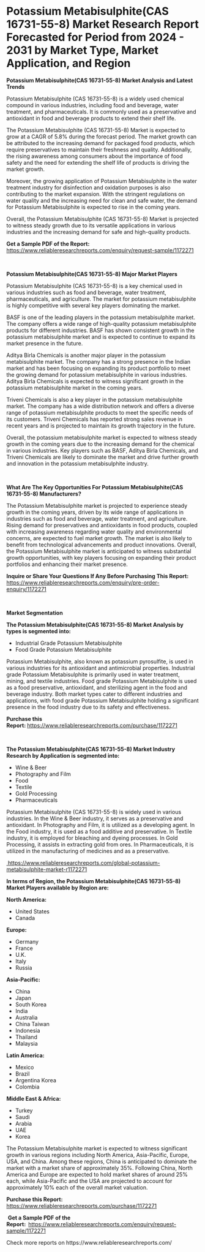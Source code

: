 <p><h1>Potassium Metabisulphite(CAS 16731-55-8) Market Research Report Forecasted for Period from 2024 -  2031 by Market Type, Market Application, and Region</h1></p><p><strong>Potassium Metabisulphite(CAS 16731-55-8) Market Analysis and Latest Trends</strong></p>
<p><p>Potassium Metabisulphite (CAS 16731-55-8) is a widely used chemical compound in various industries, including food and beverage, water treatment, and pharmaceuticals. It is commonly used as a preservative and antioxidant in food and beverage products to extend their shelf life.</p><p>The Potassium Metabisulphite (CAS 16731-55-8) Market is expected to grow at a CAGR of 5.8% during the forecast period. The market growth can be attributed to the increasing demand for packaged food products, which require preservatives to maintain their freshness and quality. Additionally, the rising awareness among consumers about the importance of food safety and the need for extending the shelf life of products is driving the market growth.</p><p>Moreover, the growing application of Potassium Metabisulphite in the water treatment industry for disinfection and oxidation purposes is also contributing to the market expansion. With the stringent regulations on water quality and the increasing need for clean and safe water, the demand for Potassium Metabisulphite is expected to rise in the coming years.</p><p>Overall, the Potassium Metabisulphite (CAS 16731-55-8) Market is projected to witness steady growth due to its versatile applications in various industries and the increasing demand for safe and high-quality products.</p></p>
<p><strong>Get a Sample PDF of the Report:&nbsp;</strong> <a href="https://www.reliableresearchreports.com/enquiry/request-sample/1172271">https://www.reliableresearchreports.com/enquiry/request-sample/1172271</a></p>
<p>&nbsp;</p>
<p><strong>Potassium Metabisulphite(CAS 16731-55-8) Major Market Players</strong></p>
<p><p>Potassium Metabisulphite (CAS 16731-55-8) is a key chemical used in various industries such as food and beverage, water treatment, pharmaceuticals, and agriculture. The market for potassium metabisulphite is highly competitive with several key players dominating the market.</p><p>BASF is one of the leading players in the potassium metabisulphite market. The company offers a wide range of high-quality potassium metabisulphite products for different industries. BASF has shown consistent growth in the potassium metabisulphite market and is expected to continue to expand its market presence in the future.</p><p>Aditya Birla Chemicals is another major player in the potassium metabisulphite market. The company has a strong presence in the Indian market and has been focusing on expanding its product portfolio to meet the growing demand for potassium metabisulphite in various industries. Aditya Birla Chemicals is expected to witness significant growth in the potassium metabisulphite market in the coming years.</p><p>Triveni Chemicals is also a key player in the potassium metabisulphite market. The company has a wide distribution network and offers a diverse range of potassium metabisulphite products to meet the specific needs of its customers. Triveni Chemicals has reported strong sales revenue in recent years and is projected to maintain its growth trajectory in the future.</p><p>Overall, the potassium metabisulphite market is expected to witness steady growth in the coming years due to the increasing demand for the chemical in various industries. Key players such as BASF, Aditya Birla Chemicals, and Triveni Chemicals are likely to dominate the market and drive further growth and innovation in the potassium metabisulphite industry.</p></p>
<p>&nbsp;</p>
<p><strong>What Are The Key Opportunities For Potassium Metabisulphite(CAS 16731-55-8) Manufacturers?</strong></p>
<p><p>The Potassium Metabisulphite market is projected to experience steady growth in the coming years, driven by its wide range of applications in industries such as food and beverage, water treatment, and agriculture. Rising demand for preservatives and antioxidants in food products, coupled with increasing awareness regarding water quality and environmental concerns, are expected to fuel market growth. The market is also likely to benefit from technological advancements and product innovations. Overall, the Potassium Metabisulphite market is anticipated to witness substantial growth opportunities, with key players focusing on expanding their product portfolios and enhancing their market presence.</p></p>
<p><strong>Inquire or Share Your Questions If Any Before Purchasing This Report:</strong> <a href="https://www.reliableresearchreports.com/enquiry/pre-order-enquiry/1172271">https://www.reliableresearchreports.com/enquiry/pre-order-enquiry/1172271</a></p>
<p>&nbsp;</p>
<p><strong>Market Segmentation</strong></p>
<p><strong>The Potassium Metabisulphite(CAS 16731-55-8) Market Analysis by types is segmented into:</strong></p>
<p><ul><li>Industrial Grade Potassium Metabisulphite</li><li>Food Grade Potassium Metabisulphite</li></ul></p>
<p><p>Potassium Metabisulphite, also known as potassium pyrosulfite, is used in various industries for its antioxidant and antimicrobial properties. Industrial grade Potassium Metabisulphite is primarily used in water treatment, mining, and textile industries. Food grade Potassium Metabisulphite is used as a food preservative, antioxidant, and sterilizing agent in the food and beverage industry. Both market types cater to different industries and applications, with food grade Potassium Metabisulphite holding a significant presence in the food industry due to its safety and effectiveness.</p></p>
<p><strong>Purchase this Report:&nbsp;</strong><a href="https://www.reliableresearchreports.com/purchase/1172271">https://www.reliableresearchreports.com/purchase/1172271</a></p>
<p>&nbsp;</p>
<p><strong>The Potassium Metabisulphite(CAS 16731-55-8) Market Industry Research by Application is segmented into:</strong></p>
<p><ul><li>Wine & Beer</li><li>Photography and Film</li><li>Food</li><li>Textile</li><li>Gold Processing</li><li>Pharmaceuticals</li></ul></p>
<p><p>Potassium Metabisulphite (CAS 16731-55-8) is widely used in various industries. In the Wine & Beer industry, it serves as a preservative and antioxidant. In Photography and Film, it is utilized as a developing agent. In the Food industry, it is used as a food additive and preservative. In Textile industry, it is employed for bleaching and dyeing processes. In Gold Processing, it assists in extracting gold from ores. In Pharmaceuticals, it is utilized in the manufacturing of medicines and as a preservative.</p></p>
<p><a href="https://www.reliableresearchreports.com/global-potassium-metabisulphite-market-r1172271">&nbsp;https://www.reliableresearchreports.com/global-potassium-metabisulphite-market-r1172271</a></p>
<p><strong>In terms of Region, the Potassium Metabisulphite(CAS 16731-55-8) Market Players available by Region are:</strong></p>
<p>
    <p> <strong> North America: </strong>
        <ul>
            <li>United States</li>
            <li>Canada</li>
        </ul>
        </p> 
    <p> <strong> Europe: </strong>
        <ul>
            <li>Germany</li>
            <li>France</li>
            <li>U.K.</li>
            <li>Italy</li>
            <li>Russia</li>
        </ul>
        </p> 
    <p> <strong> Asia-Pacific: </strong>
        <ul>
            <li>China</li>
            <li>Japan</li>
            <li>South Korea</li>
            <li>India</li>
            <li>Australia</li>
            <li>China Taiwan</li>
            <li>Indonesia</li>
            <li>Thailand</li>
            <li>Malaysia</li>
        </ul>
        </p> 
    <p> <strong> Latin America: </strong>
        <ul>
            <li>Mexico</li>
            <li>Brazil</li>
            <li>Argentina Korea</li>
            <li>Colombia</li>
        </ul>
        </p> 
    <p> <strong> Middle East & Africa: </strong>
        <ul>
            <li>Turkey</li>
            <li>Saudi</li>
            <li>Arabia</li>
            <li>UAE</li>
            <li>Korea</li>
        </ul>
    </p>
    </p>
<p><p>The Potassium Metabisulphite market is expected to witness significant growth in various regions including North America, Asia-Pacific, Europe, USA, and China. Among these regions, China is anticipated to dominate the market with a market share of approximately 35%. Following China, North America and Europe are expected to hold market shares of around 25% each, while Asia-Pacific and the USA are projected to account for approximately 10% each of the overall market valuation.</p></p>
<p><strong>Purchase this Report: </strong><a href="https://www.reliableresearchreports.com/purchase/1172271">https://www.reliableresearchreports.com/purchase/1172271</a></p>
<p>&nbsp;<strong>Get a Sample PDF of the Report:&nbsp;&nbsp;</strong><a href="https://www.reliableresearchreports.com/enquiry/request-sample/1172271">https://www.reliableresearchreports.com/enquiry/request-sample/1172271</a></p>
<p><strong></strong></p>
<p>Check more reports on https://www.reliableresearchreports.com/</p>